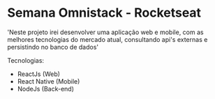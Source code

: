 Semana Omnistack - Rocketseat
= 

'Neste projeto irei desenvolver uma aplicação web e mobile, com as melhores tecnologias do mercado atual, consultando api's externas e persistindo no banco de dados'

Tecnologias:
* ReactJs (Web)
* React Native (Mobile)
* NodeJs (Back-end)



